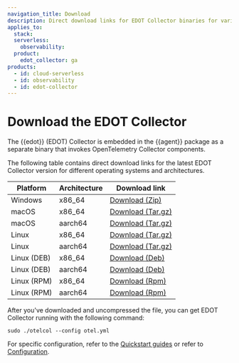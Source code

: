 ```yaml
---
navigation_title: Download
description: Direct download links for EDOT Collector binaries for various operating systems and architectures.
applies_to:
  stack:
  serverless:
    observability:
  product:
    edot_collector: ga
products:
  - id: cloud-serverless
  - id: observability
  - id: edot-collector
---
```


# Download the EDOT Collector

The {{edot}} (EDOT) Collector is embedded in the {{agent}} package as a separate binary that invokes OpenTelemetry Collector components.

The following table contains direct download links for the latest EDOT Collector version for different operating systems and architectures.

| Platform      | Architecture | Download link |
|--------------|--------------|---------------|
| Windows      | x86_64       | [Download (Zip)](https://artifacts.elastic.co/downloads/beats/elastic-agent/elastic-agent-{{edot-collector-version}}-windows-x86_64.zip) |
| macOS        | x86_64       | [Download (Tar.gz)](https://artifacts.elastic.co/downloads/beats/elastic-agent/elastic-agent-{{edot-collector-version}}-darwin-x86_64.tar.gz) |
| macOS        | aarch64      | [Download (Tar.gz)](https://artifacts.elastic.co/downloads/beats/elastic-agent/elastic-agent-{{edot-collector-version}}-darwin-aarch64.tar.gz) |
| Linux        | x86_64       | [Download (Tar.gz)](https://artifacts.elastic.co/downloads/beats/elastic-agent/elastic-agent-{{edot-collector-version}}-linux-x86_64.tar.gz) |
| Linux        | aarch64      | [Download (Tar.gz)](https://artifacts.elastic.co/downloads/beats/elastic-agent/elastic-agent-{{edot-collector-version}}-linux-arm64.tar.gz) |
| Linux (DEB)  | x86_64       | [Download (Deb)](https://artifacts.elastic.co/downloads/beats/elastic-agent/elastic-agent-{{edot-collector-version}}-amd64.deb) |
| Linux (DEB)  | aarch64      | [Download (Deb)](https://artifacts.elastic.co/downloads/beats/elastic-agent/elastic-agent-{{edot-collector-version}}-arm64.deb) |
| Linux (RPM)  | x86_64       | [Download (Rpm)](https://artifacts.elastic.co/downloads/beats/elastic-agent/elastic-agent-{{edot-collector-version}}-x86_64.rpm) |
| Linux (RPM)  | aarch64      | [Download (Rpm)](https://artifacts.elastic.co/downloads/beats/elastic-agent/elastic-agent-{{edot-collector-version}}-aarch64.rpm) |

After you've downloaded and uncompressed the file, you can get EDOT Collector running with the following command:

```
sudo ./otelcol --config otel.yml
```

For specific configuration, refer to the [Quickstart guides](../quickstart/index.md) or refer to [Configuration](./config/index.md).
